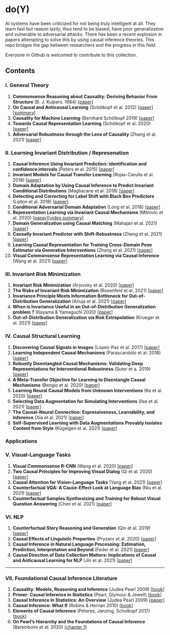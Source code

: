 # do(Y)
AI systems have been criticized for not being truly intelligent at all. They learn fast but reason lazily, thus tend to be biased, have poor generalization and vulnerable to adversarial attacks. There has been a recent explosion in papers attempting to solve this by using causal inference theories. This repo bridges the gap between researchers and the progress in this field. 

Everyone in Github is welcomed to contribute to this collection. 

## Contents
### I. General Theory
1. **Commonsense Reasoning about Causality: Deriving Behavior From Structure** (B. J. Kuipers. 1984) [[paper](https://web.eecs.umich.edu/~kuipers/papers/Kuipers-aij-84-els.pdf)] 
2. **On Causal and Anticausal Learning** (Schölkopf et al. 2012) [[paper](https://icml.cc/2012/papers/625.pdf)][[summary](https://isvy08.github.io/blog/causal-ml.html)]
3. **Causality for Machine Learning** (Bernhard Schölkopf 2019) [[paper](https://arxiv.org/pdf/1911.10500.pdf)]
4. **Towards Causal Representation Learning** (Schölkopf et al. 2020) [[paper](https://cardiacmr.hms.harvard.edu/files/cardiacmr/files/toward_causal_representation_learning.pdf)]
5. **Adversarial Robustness through the Lens of Causality** (Zhang et al. 2021) [[paper](https://arxiv.org/pdf/2106.06196.pdf)]

### II. Learning Invariant Distribution / Represenation
1. **Causal Inference Using Invariant Prediction: identification and confidence intervals** (Peters et al. 2015) [[paper](https://arxiv.org/pdf/1501.01332.pdf)]
2. **Invariant Models for Causal Transfer Learning** (Rojas-Carulla et al. 2018) [[paper](https://www.jmlr.org/papers/volume19/16-432/16-432.pdf)]
3. **Domain Adaptation by Using Causal Inference to Predict Invariant Conditional Distributions** (Magliacane et al. 2018) [[paper](https://proceedings.neurips.cc/paper/2018/file/39e98420b5e98bfbdc8a619bef7b8f61-Paper.pdf)]
4. **Detecting and Correcting for Label Shift with Black Box Predictors** (Lipton et al. 2018) [[paper](https://arxiv.org/pdf/1802.03916.pdf)]
5. **Conditional Adversarial Domain Adaptation** (Long et al. 2018) [[paper](https://papers.nips.cc/paper/2018/file/ab88b15733f543179858600245108dd8-Paper.pdf)]
6. **Representation Learning via Invariant Causal Mechanisms** (Mitrovic et al. 2020) [[paper](https://openreview.net/pdf?id=9p2ekP904Rs)][[video summary](https://youtu.be/z3trcLQjLNU)]
7. **Domain Generalization using Causal Matching** (Mahajan et al. 2021) [[paper](https://www.microsoft.com/en-us/research/uploads/prod/2021/06/DG_with_causal_matching.pdf)]
8. **Causally Invariant Predictor with Shift-Robustness** (Zheng et al. 2021) [[paper](https://arxiv.org/pdf/2107.01876.pdf)]
9. **Learning Causal Representation for Training Cross-Domain Pose Estimator via Generative Interventions** (Zhang et al. 2021) [[paper](http://openaccess.thecvf.com/content_CVPRW_2020/papers/w26/Wang_Visual_Commonsense_Representation_Learning_via_Causal_Inference_CVPRW_2020_paper.pdf)]
10. **Visual Commonsense Representation Learning via Causal Inference** (Wang et al. 2021) [[paper](https://openaccess.thecvf.com/content_CVPRW_2020/papers/w26/Wang_Visual_Commonsense_Representation_Learning_via_Causal_Inference_CVPRW_2020_paper.pdf)]

### III. Invariant Risk Minimization
1. **Invariant Risk Minimization** (Arjovsky et al. 2020) [[paper](https://arxiv.org/pdf/1907.02893.pdf)]
2. **The Risks of Invariant Risk Minimization** (Rosenfeld et al. 2021) [[paper](https://arxiv.org/pdf/2010.05761.pdf)]
3. **Invariance Principle Meets Information Bottleneck for Out-of-Distribution Generalization** (Ahuja et al. 2021) [[paper](https://arxiv.org/pdf/2106.06607.pdf)]
4. **When is Invariance Useful in an Out-of-Distribution Generalization problem ?** (Koyama & Yamaguchi 2020) [[paper](https://arxiv.org/pdf/2008.01883.pdf)]
5. **Out-of-Distribution Generalization via Risk Extrapolation** (Krueger et al. 2021) [[paper](http://proceedings.mlr.press/v139/krueger21a/krueger21a.pdf)]

### IV. Causal Structural Learning
1. **Discovering Causal Signals in Images** (Lopez-Paz et al. 2017) [[paper](https://arxiv.org/pdf/1605.08179.pdf)]
2. **Learning Independent Causal Mechanisms** (Parascandolo et al. 2018) [[paper](http://proceedings.mlr.press/v80/parascandolo18a/parascandolo18a.pdf)]
3. **Robustly Disentangled Causal Mechanisms: Validating Deep Representations for Interventional Robustness** (Suter et a. 2019) [[paper](http://proceedings.mlr.press/v97/suter19a/suter19a.pdf)]
4. **A Meta-Transfer Objective for Learning to Disentangle Causal Mechanisms** (Bengio et al. 2020) [[paper](https://openreview.net/pdf?id=ryxWIgBFPS)]
5. **Learning Neural Causal Models from Unknown Interventions** (Ke et al. 2020) [[paper](https://arxiv.org/pdf/1910.01075.pdf)]
6. **Selecting Data Augmentation for Simulating Interventions** (Ilse et al. 2021) [[paper](http://proceedings.mlr.press/v139/ilse21a/ilse21a.pdf)]
7. **The Causal-Neural Connection: Expressiveness, Learnability, and Inference** (Xia et al. 2021) [[paper](https://causalai.net/r80.pdf)]
8. **Self-Supervised Learning with Data Augmentations Provably Isolates Content from Style** (Kügelgen et al. 2021) [[paper](https://arxiv.org/pdf/2106.04619.pdf)]

### Applications

### V. Visual-Language Tasks
1. **Visual Commonsense R-CNN** (Wang et al. 2020) [[paper](https://openaccess.thecvf.com/content_CVPR_2020/papers/Wang_Visual_Commonsense_R-CNN_CVPR_2020_paper.pdf)]
2. **Two Causal Principles for Improving Visual Dialog** (Qi et al. 2020) [[paper](https://openaccess.thecvf.com/content_CVPR_2020/papers/Qi_Two_Causal_Principles_for_Improving_Visual_Dialog_CVPR_2020_paper.pdf)]
3. **Causal Attention for Vision-Language Tasks** (Yang et al. 2021) [[paper](https://openaccess.thecvf.com/content/CVPR2021/papers/Yang_Causal_Attention_for_Vision-Language_Tasks_CVPR_2021_paper.pdf)]
4. **Counterfactual VQA: A Cause-Effect Look at Language Bias** (Niu et al. 2021) [[paper](https://openaccess.thecvf.com/content/CVPR2021/papers/Niu_Counterfactual_VQA_A_Cause-Effect_Look_at_Language_Bias_CVPR_2021_paper.pdf)]
5. **Counterfactual Samples Synthesizing and Training for Robust Visual Question Answering** (Chen et al. 2021) [[paper](https://arxiv.org/pdf/2110.01013.pdf)]


### VI. NLP
1. **Counterfactual Story Reasoning and Generation** (Qin et al. 2019) [[paper](https://arxiv.org/pdf/1909.04076.pdf)]
2. **Causal Effects of Linguistic Properties** (Pryzanr et al. 2020) [[paper](https://arxiv.org/abs/2010.12919)]
3. **Causal Inference in Natural Language Processing: Estimation, Prediction, Interpretation and Beyond** (Feder et al. 2021) [[paper](https://arxiv.org/abs/2109.00725)]
4. **Causal Direction of Data Collection Matters: Implications of Causal and Anticausal Learning for NLP** (Jin et al. 2021) [[paper](https://arxiv.org/pdf/2110.03618.pdf)]

<hr>

### VII. Foundational Causal Inference Literature
1. **Causality: Models, Reasoning and Inference** (Judea Pearl 2009) [[book](http://bayes.cs.ucla.edu/BOOK-2K/viewgraphs.html)]
2. **Primer: Causal Inference in Statistics** (Pearl, Glymour & Jewell) [[book](http://bayes.cs.ucla.edu/PRIMER/)]
3. **Causal Inference In Statistics: An Overview** (Judea Pearl 2009) [[paper](https://ftp.cs.ucla.edu/pub/stat_ser/r350.pdf)]
4. **Causal Inference: What If** (Robins & Hernan 2010) [[book](https://cdn1.sph.harvard.edu/wp-content/uploads/sites/1268/2019/10/ci_hernanrobins_1oct19.pdf)]
5. **Elements of Causal Inference** (Peteres, Janzing, Scholkopf 2017) [[book](https://library.oapen.org/bitstream/id/056a11be-ce3a-44b9-8987-a6c68fce8d9b/11283.pdf)]
6. **On Pearl’s Hierarchy and the Foundations of Causal Inference** (Bareinboim et al. 2020) [[chapter 1](https://causalai.net/r60.pdf)]


